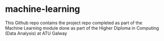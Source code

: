 # machine-learning
This Github repo contains the project repo completed as part of the Machine Learning module done as part of the Higher Diploma in Computing (Data Analysis) at ATU Galway
